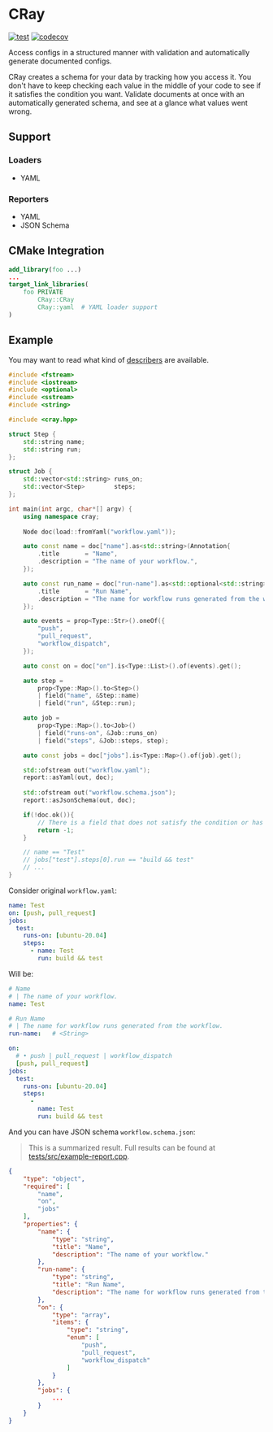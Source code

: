 # CRay

[![test](https://github.com/lesomnus/cray/actions/workflows/test.yaml/badge.svg)](https://github.com/lesomnus/cray/actions/workflows/test.yaml)
[![codecov](https://codecov.io/gh/lesomnus/cray/branch/main/graph/badge.svg?token=Zw14Luij1P)](https://codecov.io/gh/lesomnus/cray)

Access configs in a structured manner with validation and automatically generate documented configs.

CRay creates a schema for your data by tracking how you access it. You don't have to keep checking each value in the middle of your code to see if it satisfies the condition you want. Validate documents at once with an automatically generated schema, and see at a glance what values went wrong.



## Support

### Loaders

- YAML

### Reporters

- YAML
- JSON Schema



## CMake Integration
```cmake
add_library(foo ...)
...
target_link_libraries(
	foo PRIVATE
		CRay::CRay
		CRay::yaml  # YAML loader support
)
```


## Example

You may want to read what kind of [describers](docs/describers.md) are available.

```cpp
#include <fstream>
#include <iostream>
#include <optional>
#include <sstream>
#include <string>

#include <cray.hpp>

struct Step {
	std::string name;
	std::string run;
};

struct Job {
	std::vector<std::string> runs_on;
	std::vector<Step>        steps;
};

int main(int argc, char*[] argv) {
	using namespace cray;
	
	Node doc(load::fromYaml("workflow.yaml"));

	auto const name = doc["name"].as<std::string>(Annotation{
	    .title       = "Name",
	    .description = "The name of your workflow.",
	});

	auto const run_name = doc["run-name"].as<std::optional<std::string>>(Annotation{
	    .title       = "Run Name",
	    .description = "The name for workflow runs generated from the workflow.",
	});

	auto events = prop<Type::Str>().oneOf({
	    "push",
	    "pull_request",
	    "workflow_dispatch",
	});

	auto const on = doc["on"].is<Type::List>().of(events).get();

	auto step =
	    prop<Type::Map>().to<Step>()
	    | field("name", &Step::name)
	    | field("run", &Step::run);

	auto job =
	    prop<Type::Map>().to<Job>()
	    | field("runs-on", &Job::runs_on)
	    | field("steps", &Job::steps, step);

	auto const jobs = doc["jobs"].is<Type::Map>().of(job).get();

	std::ofstream out("workflow.yaml");
	report::asYaml(out, doc);
	
	std::ofstream out("workflow.schema.json");
	report::asJsonSchema(out, doc);

	if(!doc.ok()){
		// There is a field that does not satisfy the condition or has the wrong type.
		return -1;
	}

	// name == "Test"
	// jobs["test"].steps[0].run == "build && test"
	// ...
}
```

Consider original `workflow.yaml`:
```yaml
name: Test
on: [push, pull_request]
jobs:
  test:
    runs-on: [ubuntu-20.04]
    steps:
      - name: Test
        run: build && test
``` 

Will be:
```yaml
# Name
# | The name of your workflow.
name: Test

# Run Name
# | The name for workflow runs generated from the workflow.
run-name:   # <String>

on: 
  # • push | pull_request | workflow_dispatch
  [push, pull_request]
jobs: 
  test: 
    runs-on: [ubuntu-20.04]
    steps: 
      - 
        name: Test
        run: build && test
```

And you can have JSON schema `workflow.schema.json`:

> This is a summarized result. Full results can be found at [tests/src/example-report.cpp](tests/src/example-report.cpp).

```json
{
	"type": "object",
	"required": [
		"name",
		"on",
		"jobs"
	],
	"properties": {
		"name": {
			"type": "string",
			"title": "Name",
			"description": "The name of your workflow."
		},
		"run-name": {
			"type": "string",
			"title": "Run Name",
			"description": "The name for workflow runs generated from the workflow."
		},
		"on": {
			"type": "array",
			"items": {
				"type": "string",
				"enum": [
					"push",
					"pull_request",
					"workflow_dispatch"
				]
			}
		},
		"jobs": {
			...
		}
	}
}
```
